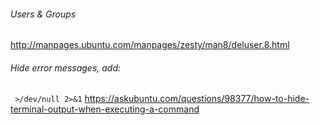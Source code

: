 ###### Users & Groups
http://manpages.ubuntu.com/manpages/zesty/man8/deluser.8.html

###### Hide error messages, add:
` >/dev/null 2>&1`
https://askubuntu.com/questions/98377/how-to-hide-terminal-output-when-executing-a-command
